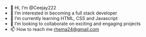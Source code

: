 - 👋 Hi, I’m @Ceejay222
- 👀 I’m interested in becoming a full stack developer
- 🌱 I’m currently learning HTML, CSS and Javascript
- 💞️ I’m looking to collaborate on exciting and engaging projects
- 📫 How to reach me rhema24@gmail.com

<!---
Ceejay222/Ceejay222 is a ✨ special ✨ repository because its `README.md` (this file) appears on your GitHub profile.
You can click the Preview link to take a look at your changes.
--->
